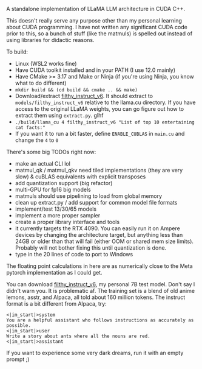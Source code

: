 A standalone implementation of LLaMA LLM architecture in CUDA C++.

This doesn't really serve any purpose other than my personal learning about CUDA programming. I have not written any significant CUDA code prior to this, so a bunch of stuff (like the matmuls) is spelled out instead of using libraries for didactic reasons.

To build:

* Linux (WSL2 works fine)
* Have CUDA toolkit installed and in your PATH (I use 12.0 mainly)
* Have CMake >= 3.17 and Make or Ninja (if you're using Ninja, you know what to do different)
* `mkdir build && (cd build && cmake .. && make)`
* Download/extract [filthy_instruct_v6](https://f000.backblazeb2.com/file/unaligned-ai/filthy_instruct_v6_extracted.tar). It should extract to `models/filthy_instruct_v6` relative to the llama.cu directory. If you have access to the original LLaMA weights, you can go figure out how to extract them using `extract.py`. glhf
* `./build/llama_cu 4 filthy_instruct_v6 "List of top 10 entertaining cat facts:"`
* If you want it to run a bit faster, define `ENABLE_CUBLAS` in `main.cu` and change the `4` to `0`

There's some big TODOs right now:

* make an actual CLI lol
* matmul_qk / matmul_qkv need tiled implementations (they are very slow) & cuBLAS equivalents with explicit transposes
* add quantization support (big refactor)
* multi-GPU for fp16 big models
* matmuls should use pipelining to load from global memory
* clean up extract.py / add support for common model file formats
* implement/test 13/30/65 models
* implement a more proper sampler
* create a proper library interface and tools
* it currently targets the RTX 4090. You can easily run it on Ampere devices by changing the architecture target, but anything less than 24GB or older than that will fail (either OOM or shared mem size limits). Probably will not bother fixing this until quantization is done.
* type in the 20 lines of code to port to Windows

The floating point calculations in here are as numerically close to the Meta pytorch implementation as I could get.

You can download [filthy_instruct_v6](https://f000.backblazeb2.com/file/unaligned-ai/filthy_instruct_v6_extracted.tar), my personal 7B test model. Don't say I didn't warn you. It is problematic af. The training set is a blend of old anime lemons, asstr, and Alpaca, all told about 160 million tokens. The instruct format is a bit different from Alpaca, try:

```
<|im_start|>system
You are a helpful assistant who follows instructions as accurately as possible.
<|im_start|>user
Write a story about ants where all the nouns are red.
<|im_start|>assistant
```

If you want to experience some very dark dreams, run it with an empty prompt ;)